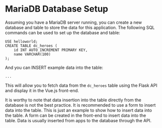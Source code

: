 # MariaDB Database Setup

Assuming you have a MariaDB server running, you can create a new database and table to store the data for this application. The following SQL commands can be used to set up the database and table:

```CREATE DATABASE helloworld;
USE helloworld;
CREATE TABLE dc_heroes (
    id INT AUTO_INCREMENT PRIMARY KEY,
    name VARCHAR(100)
);
```

And you can INSERT example data into the table:

```INSERT INTO dc_heroes (name) VALUES ('Superman'), ('Batman')
...
```

This will allow you to fetch data from the `dc_heroes` table using the Flask API and display it in the Vue.js front-end.

It is worthy to note that data insertion into the table directly from the database is not the best practice. It is recommended to use a form to insert data into the table. This is just an example to show how to insert data into the table. A form can be created in the front-end to insert data into the table. Data is usually inserted from apps to the database through the API.

